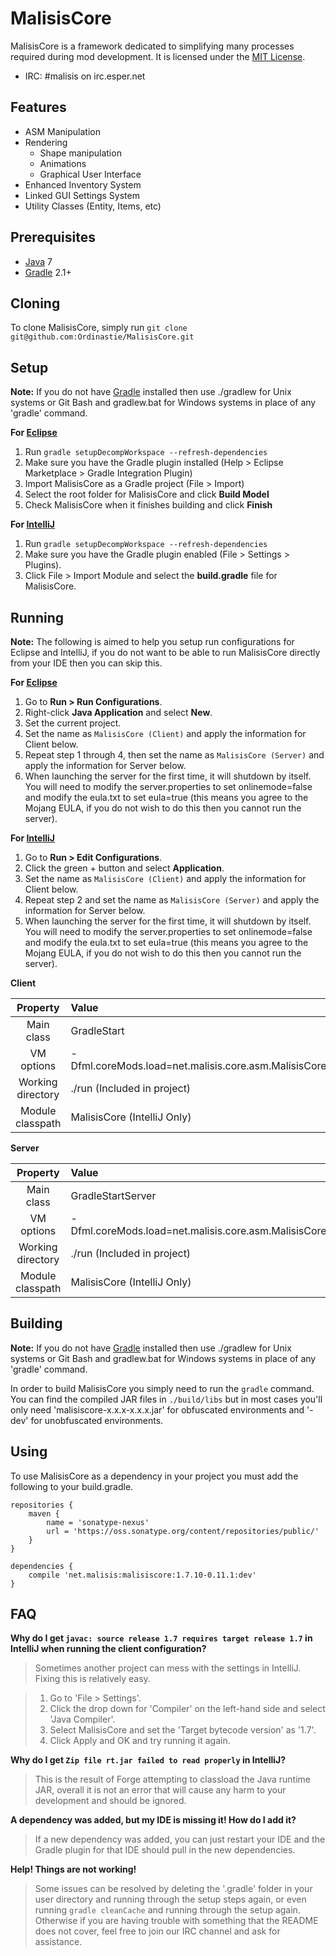 MalisisCore
=============

MalisisCore is a framework dedicated to simplifying many processes required during mod development. It is licensed under the [MIT License].

* IRC: #malisis on irc.esper.net 

## Features
* ASM Manipulation
* Rendering
  * Shape manipulation
  * Animations
  * Graphical User Interface
* Enhanced Inventory System
* Linked GUI Settings System
* Utility Classes (Entity, Items, etc)

## Prerequisites
* [Java] 7
* [Gradle] 2.1+

## Cloning
To clone MalisisCore, simply run `git clone git@github.com:Ordinastie/MalisisCore.git`

## Setup
__Note:__ If you do not have [Gradle] installed then use ./gradlew for Unix systems or Git Bash and gradlew.bat for Windows systems in place of any 'gradle' command.

__For [Eclipse]__  
  1. Run `gradle setupDecompWorkspace --refresh-dependencies`  
  2. Make sure you have the Gradle plugin installed (Help > Eclipse Marketplace > Gradle Integration Plugin)  
  3. Import MalisisCore as a Gradle project (File > Import)
  4. Select the root folder for MalisisCore  and click **Build Model**
  5. Check MalisisCore when it finishes building and click **Finish**

__For [IntelliJ]__  
  1. Run `gradle setupDecompWorkspace --refresh-dependencies`  
  2. Make sure you have the Gradle plugin enabled (File > Settings > Plugins).  
  3. Click File > Import Module and select the **build.gradle** file for MalisisCore.

## Running
__Note:__ The following is aimed to help you setup run configurations for Eclipse and IntelliJ, if you do not want to be able to run MalisisCore  directly from your IDE then you can skip this.

__For [Eclipse]__  
  1. Go to **Run > Run Configurations**.  
  2. Right-click **Java Application** and select **New**.  
  3. Set the current project.  
  4. Set the name as `MalisisCore (Client)` and apply the information for Client below.
  5. Repeat step 1 through 4, then set the name as `MalisisCore (Server)` and apply the information for Server below.  
  6. When launching the server for the first time, it will shutdown by itself. You will need to modify the server.properties to set onlinemode=false and modify the eula.txt to set eula=true (this means you agree to the Mojang EULA, if you do not wish to do this then you cannot run the server).


__For [IntelliJ]__  
  1. Go to **Run > Edit Configurations**.  
  2. Click the green + button and select **Application**.  
  3. Set the name as `MalisisCore (Client)` and apply the information for Client below.  
  4. Repeat step 2 and set the name as `MalisisCore (Server)` and apply the information for Server below.  
  5. When launching the server for the first time, it will shutdown by itself. You will need to modify the server.properties to set onlinemode=false and modify the eula.txt to set eula=true (this means you agree to the Mojang EULA, if you do not wish to do this then you cannot run the server).

__Client__

|     Property      | Value                       |
|:-----------------:|:----------------------------|
|    Main class     | GradleStart                 |
|    VM options     | -Dfml.coreMods.load=net.malisis.core.asm.MalisisCorePlugin |
| Working directory | ./run (Included in project) |
| Module classpath  | MalisisCore (IntelliJ Only) |

__Server__

|     Property      | Value                       |
|:-----------------:|:----------------------------|
|    Main class     | GradleStartServer           |
|    VM options     | -Dfml.coreMods.load=net.malisis.core.asm.MalisisCorePlugin |
| Working directory | ./run (Included in project) |
| Module classpath  | MalisisCore (IntelliJ Only) |


## Building
__Note:__ If you do not have [Gradle] installed then use ./gradlew for Unix systems or Git Bash and gradlew.bat for Windows systems in place of any 'gradle' command.

In order to build MalisisCore you simply need to run the `gradle` command. You can find the compiled JAR files in `./build/libs` but in most cases you'll only need 'malisiscore-x.x.x-x.x.x.jar' for obfuscated environments and '-dev' for unobfuscated environments.

## Using
To use MalisisCore as a dependency in your project you must add the following to your build.gradle.

```
repositories {
    maven {
        name = 'sonatype-nexus'
        url = 'https://oss.sonatype.org/content/repositories/public/'
    }
}

dependencies {
    compile 'net.malisis:malisiscore:1.7.10-0.11.1:dev'
}
```

## FAQ
__Why do I get `javac: source release 1.7 requires target release 1.7` in IntelliJ when running the client configuration?__
>Sometimes another project can mess with the settings in IntelliJ. Fixing this is relatively easy.

>1. Go to 'File > Settings'.
>2. Click the drop down for 'Compiler' on the left-hand side and select 'Java Compiler'.
>3. Select MalisisCore and set the 'Target bytecode version' as '1.7'.
>4. Click Apply and OK and try running it again.

__Why do I get `Zip file rt.jar failed to read properly` in IntelliJ?__
>This is the result of Forge attempting to classload the Java runtime JAR, overall it is not an error that will cause any harm to your development and should be ignored.

__A dependency was added, but my IDE is missing it! How do I add it?__
>If a new dependency was added, you can just restart your IDE and the Gradle plugin for that IDE should pull in the new dependencies.

__Help! Things are not working!__
>Some issues can be resolved by deleting the '.gradle' folder in your user directory and running through the setup steps again, or even running `gradle cleanCache` and running through the setup again. Otherwise if you are having trouble with something that the README does not cover, feel free to join our IRC channel and ask for assistance.

[Eclipse]: http://www.eclipse.org/
[Gradle]: http://www.gradle.org/
[IntelliJ]: http://www.jetbrains.com/idea/
[Java]: http://java.oracle.com/
[MIT License]: http://www.tldrlegal.com/license/mit-license
